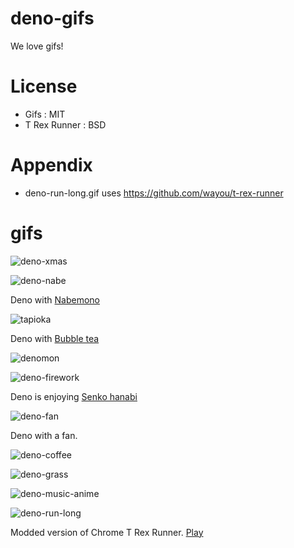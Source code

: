 # deno-gifs

We love gifs!

# License

- Gifs : MIT
- T Rex Runner : BSD

# Appendix

- deno-run-long.gif uses https://github.com/wayou/t-rex-runner

# gifs

![deno-xmas](deno-xmas.gif)

![deno-nabe](deno-nabe.gif)

Deno with [Nabemono](https://en.wikipedia.org/wiki/Nabemono)

![tapioka](deno-tapi.gif)

Deno with [Bubble tea](https://en.wikipedia.org/wiki/Bubble_tea)

![denomon](denomon.jpg)

![deno-firework](deno-firework.gif)

Deno is enjoying [Senko hanabi](https://en.wikipedia.org/wiki/Senko_hanabi)

![deno-fan](deno-fan.gif)

Deno with a fan.

![deno-coffee](deno-coffee.gif)

![deno-grass](deno-grass.gif)

![deno-music-anime](deno-music-anime.gif)

![deno-run-long](deno-run-long.gif)

Modded version of Chrome T Rex Runner. [Play](https://hashrock.github.io/deno-gifs/t-rex-runner/)
